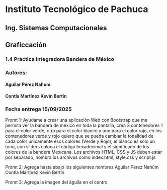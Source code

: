 # Instituto Tecnológico de Pachuca
## Ing. Sistemas Computacionales
## Graficcación
### 1.4 Práctica integradora Bandera de México
### Autores: 
#### Aguilar Pérez Nahum 
#### Contla Martínez Kevin Bertín
### Fecha entrega 15/09/2025

Promt 1:
Ayúdame a crear una aplicación Web con Bootstrap que me permita ver la bandera de mexico en toda la pantalla, crea 3 contenedores 1 para el color verde, otro para el color blanco y uno para el color rojo, en los contenedores verde y rojo quiero que se pueda cambiar la tonalidad de cada color unicamente esos colores (Verde y Rojo), el blanco es solo un tono, con sliders coloca el código hexadecimal y el significado de los colores de la bandera Mexicana. Los archivos HTML, CSS y JS deben estar por separado, nombra los archivos como index.html, style.css y script.js

Promt 2:
Agrega hasta abajo los siguientes nombres Aguilar Pérez Nahúm Contla Martínez Kevin Bertín

Promt 3:
Agrega la imagen del águila en el centro
